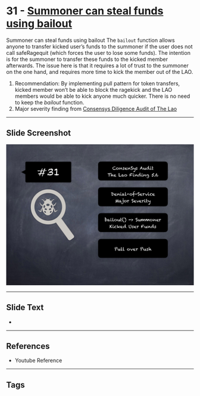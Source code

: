 
# 31 - [Summoner can steal funds using bailout](./Summoner%20can%20steal%20funds%20using%20bailout.md)

Summoner can steal funds using bailout The `bailout` function allows anyone to transfer kicked user’s funds to the summoner if the user does not call safeRagequit (which forces the user to lose some funds). The intention is for the summoner to transfer these funds to the kicked member afterwards. The issue here is that it requires a lot of trust to the summoner on the one hand, and requires more time to kick the member out of the LAO.


1. Recommendation: By implementing pull pattern for token transfers, kicked member won’t be able to block the ragekick and the LAO members would be able to kick anyone much quicker. There is no need to keep the _bailout_ function.
2. Major severity finding from [Consensys Diligence Audit of The Lao](https://consensys.net/diligence/audits/2020/01/the-lao)


___
## Slide Screenshot
![031.png](../../images/7.%20Audit%20Findings%20101/031.png)
___
## Slide Text
- 
___
## References
- Youtube Reference
___
## Tags
